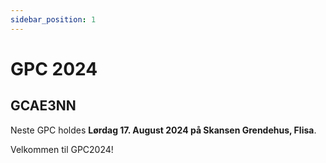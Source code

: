 ```yaml
---
sidebar_position: 1
---
```




# GPC 2024

## GCAE3NN

Neste GPC holdes **Lørdag 17. August 2024 på Skansen Grendehus, Flisa**.

Velkommen til GPC2024!
